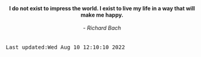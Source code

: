 
<div align="center"><b><span>I do not exist to impress the world. I exist to live my life in a way that will make me happy.</span></b><br><br><i> - Richard Bach</i></div>
<br><br><kbd>Last updated:Wed Aug 10 12:10:10 2022</kbd>
